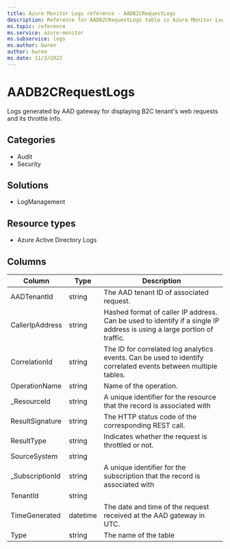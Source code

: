 ```yaml
---
title: Azure Monitor Logs reference - AADB2CRequestLogs
description: Reference for AADB2CRequestLogs table in Azure Monitor Logs.
ms.topic: reference
ms.service: azure-monitor
ms.subservice: logs
ms.author: bwren
author: bwren
ms.date: 11/3/2022
---
```


# AADB2CRequestLogs

 Logs generated by AAD gateway for displaying B2C tenant's web requests and its throttle info.

## Categories

- Audit
- Security
## Solutions

- LogManagement
## Resource types

- Azure Active Directory Logs




## Columns

| Column | Type | Description |
| --- | --- | --- |
| AADTenantId | string | The AAD tenant ID of associated request. |
| CallerIpAddress | string | Hashed format of caller IP address. Can be used to identify if a single IP address is using a large portion of traffic. |
| CorrelationId | string | The ID for correlated log analytics events. Can be used to identify correlated events between multiple tables. |
| OperationName | string | Name of the operation. |
| _ResourceId | string | A unique identifier for the resource that the record is associated with |
| ResultSignature | string | The HTTP status code of the corresponding REST call. |
| ResultType | string | Indicates whether the request is throttled or not. |
| SourceSystem | string |  |
| _SubscriptionId | string | A unique identifier for the subscription that the record is associated with |
| TenantId | string |  |
| TimeGenerated | datetime | The date and time of the request received at the AAD gateway in UTC. |
| Type | string | The name of the table |
